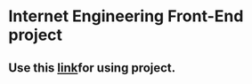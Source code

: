 <h1>
  Internet Engineering Front-End project
</h1>
<h2>
  Use this <a href="sahandnoey.github.io/ie-front-end-midterm">link</a>for using project.
</h2>
